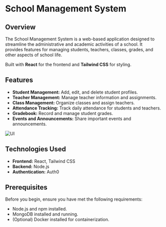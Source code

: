 # School Management System

## Overview

The School Management System is a web-based application designed to streamline the administrative and academic activities of a school. It provides features for managing students, teachers, classes, grades, and other aspects of school life.

Built with **React** for the frontend and **Tailwind CSS** for styling.

## Features

- **Student Management:** Add, edit, and delete student profiles.
- **Teacher Management:** Manage teacher information and assignments.
- **Class Management:** Organize classes and assign teachers.
- **Attendance Tracking:** Track daily attendance for students and teachers.
- **Gradebook:** Record and manage student grades.
- **Events and Announcements:** Share important events and announcements.

 ![UI](https://res.cloudinary.com/dvfmse8he/image/upload/v1721071243/Screenshot_2024-07-15_at_7.19.29_PM_jn6wef.png)

## Technologies Used

- **Frontend:** React, Tailwind CSS
- **Backend:** Node.js
- **Authentication:** Auth0

## Prerequisites

Before you begin, ensure you have met the following requirements:

- Node.js and npm installed.
- MongoDB installed and running.
- (Optional) Docker installed for containerization.





